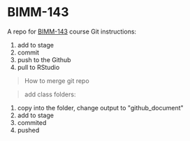 # BIMM-143
A repo for [BIMM-143](https://bioboot.github.io/bimm143_W20/) course
Git instructions:
1. add to stage
2. commit
3. push to the Github
4. pull to RStudio
>How to merge git repo 

> add class folders: 
1. copy into the folder, change output to "github_document"
2. add to stage
3. commited
4. pushed